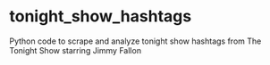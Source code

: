 # tonight_show_hashtags
Python code to scrape and analyze tonight show hashtags from The Tonight Show starring Jimmy Fallon
